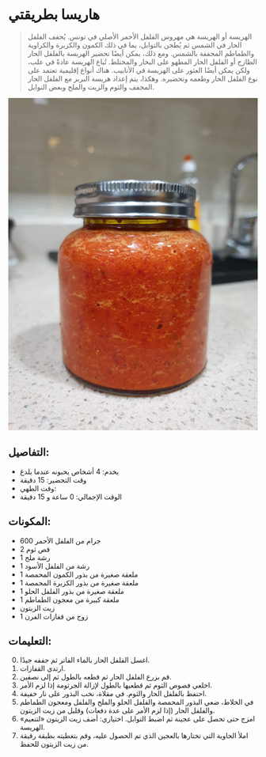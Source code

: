 # هاريسا بطريقتي

> الهريسة أو الهريسة هي مهروس الفلفل الأحمر الأصلي في تونس. يُجفف الفلفل الحار في الشمس ثم يُطحن بالتوابل، بما في ذلك الكمون والكزبرة والكراوية والطماطم المجففة بالشمس. ومع ذلك، يمكن أيضًا تحضير الهريسة بالفلفل الحار الطازج أو الفلفل الحار المطهو على البخار والمختلط. تُباع الهريسة عادةً في علب، ولكن يمكن أيضًا العثور على الهريسة في الأنابيب. هناك أنواع إقليمية تعتمد على نوع الفلفل الحار وطعمه وتحضيره. وهكذا، يتم إعداد هريسة البربر مع الفلفل الحار المجفف والثوم والزيت والملح وبعض التوابل. 

![هاريسا ماي واي](https://github.com/anamorph/recettes/blob/main/photos/fr-harissa-a-ma-facon-01.jpg?raw=true)

## التفاصيل:
* يخدم: 4 أشخاص يحبونه عندما يلدغ
* وقت التحضير: 15 دقيقة
* وقت الطهي:
* الوقت الإجمالي: 0 ساعة و 15 دقيقة

## المكونات:
* 600 جرام من الفلفل الأحمر
* 2 فص ثوم
* 1 رشة ملح
* 1 رشة من الفلفل الأسود
* 1 ملعقة صغيرة من بذور الكمون المحمصة
* 1 ملعقة صغيرة من بذور الكزبرة المحمصة
* 1 ملعقة صغيرة من بذور الفلفل الحلو
* 1 ملعقة كبيرة من معجون الطماطم
* زيت الزيتون
* 1 زوج من قفازات الفرن

## التعليمات:
0. اغسل الفلفل الحار بالماء الفاتر ثم جففه جيدًا.
1. ارتدي القفازات.
2. قم بزرع الفلفل الحار ثم قطعه بالطول ثم إلى نصفين.
3. اخلعي فصوص الثوم ثم قطعيها بالطول لإزالة الجرثومة إذا لزم الأمر.
4. احتفظ بالفلفل الحار والثوم. في مقلاة، نخب البذور على نار خفيفة.
5. في الخلاط، ضعي البذور المحمصة والفلفل الحلو والملح والفلفل ومعجون الطماطم والفلفل الحار (إذا لزم الأمر على عدة دفعات) وقليل من زيت الزيتون.
6. امزج حتى تحصل على عجينة ثم اضبط التوابل. اختياري: أضف زيت الزيتون «لتنعيم» الهريسة.
7. املأ الحاوية التي تختارها بالعجين الذي تم الحصول عليه، وقم بتغطيته بطبقة رقيقة من زيت الزيتون للحفظ.
